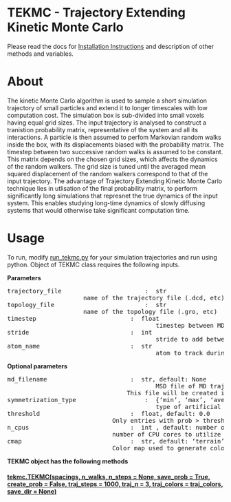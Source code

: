 # TEKMC - Trajectory Extending Kinetic Monte Carlo

Please read the docs for [Installation Instructions](docs/installation_instructions.md) and description of other methods and variables.

# About

The kinetic Monte Carlo algorithm is used to sample a short simulation trajectory of small particles and extend it to longer timescales with low computation cost.
The simulation box is sub-divided into small voxels having equal grid sizes.
The input trajectory is analysed to construct a tranistion probability matrix, representative of the system and all its interactions.
A particle is then assumed to perfom Markovian random walks inside the box, with its displacements biased with the probability matrix.
The timestep between two successive random walks is assumed to be constant.
This matrix depends on the chosen grid sizes, which affects the dynamics of the random walkers.
The grid size is tuned until the averaged mean squared displacement of the random walkers correspond to that of the input trajectory.
The advantage of Trajectory Extending Kinetic Monte Carlo technique lies in utlisation of the final probability matrix, to perform significantly long simulations that represnet the true dynamics of the input system.
This enables studying long-time dynamics of slowly diffusing systems that would otherwise take significant computation time.

# Usage
To run, modify [run_tekmc.py](tools/run_tekmc.py) for your simulation trajectories and run using python.
Object of TEKMC class requires the following inputs.

**Parameters**
<pre>
trajectory_file                       :  str 
					 name of the trajectory file (.dcd, etc)
topology_file	                      :  str 
					 name of the topology file (.gro, etc)
timestep	                      :  float
                                         timestep between MD frames in ns
stride		                      :  int
                                         stride to add between the frames of the trajectory
atom_name 	                      :  str
                                         atom to track during TEKMC
</pre>

**Optional parameters**
<pre>
md_filename	                      :  str, default: None
                                         MSD file of MD trajectories (should contain time and msd in ns and A^2)
		       	                 This file will be created if not provided
symmetrization_type                   :  {‘min’, ‘max’, ‘average’}, default: ‘average’
                                         type of artificial symmetrization imposed during TEKMC
threshold	                      :  float, default: 0.0
			                 Only entries with prob > threshold will be retained in the probability matrix
n_cpus		                      :  int , default: number of cores in the system
			                 number of CPU cores to utilize during TEKMC run
cmap		                      :  str, default: ‘terrain’
			                 Color map used to generate colors whenever required
</pre>
**TEKMC object has the following methods**

#### [tekmc.TEKMC(spacings, n_walks, n_steps = None, save_prob = True, create_prob = False, traj_steps = 1000, traj_n = 3, traj_colors = traj_colors, save_dir = None)](docs/method_1.md)
